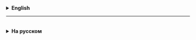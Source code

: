 <details>
  <summary style="cursor: pointer;"><b>English</b></summary>



</details>

<hr>

<details style="padding-top: 18px">
  <summary style="cursor: pointer;"><b>На русском</b></summary>

## Взаимодействие объектов разных классов

1. Композиция
   * Композиция - такой вид взаимодействия объектов, при котором один объект класса находится внутри другого
     класса как поле
   * При таком отношении один из объектов не может существовать без другого.
   * Отношение части и целого (has-a). Часть в композиции может быть частью только одного объекта за раз.
   * Это значит, что зачастую при композиции поле класса части-объекта будет инициализировано в конструкторе, но не
     через передачу параметром этого объекта.
   * Примеры:
     * Human has a heart
     * Car has an engine
     * Phone has a screen
     * Computer has a processor

2. Агрегация
    * Агрегация - такой вид взаимодействия объектов, при котором один объект класса находится внутри другого
      класса как поле
    * При этом, объекты могут существовать независимо друг от друга.
    * Агрегация бывает однонаправленная и двунаправленная
        * Однонаправленная это когда только один из объектов сохраняет ссылку на второй
        * Двунаправленная это когда оба объекта сохраняют ссылки друг на друга
    * Части могут принадлежать более чем одному целому за раз, и целое не управляет существованием частей.

3. Ассоциация
    * Ассоциация - такой вид взаимодействия объектов, при котором два объекта существуют независимо
      друг от друга и могут использовать (вызывать) друг друга.
    * Два целых независимых объекта, никто не управляет никем.

</details>

